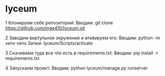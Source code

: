 # lyceum

1 Клонируем себе репозиторий: 
Вводим: git clone https://github.com/mge410/lyceum.git

2 Заводим виртульное окружение и ативируем его:
Вводим: python -m venv venv
Затем: lyceum/Scripts/activate

3 Скачиваем туда все что есть в requirements.txt:
Вводим: pip install -r requirements.txt

4 Запускаем проект:
Вводим: python lyceum/manage.py runserver
